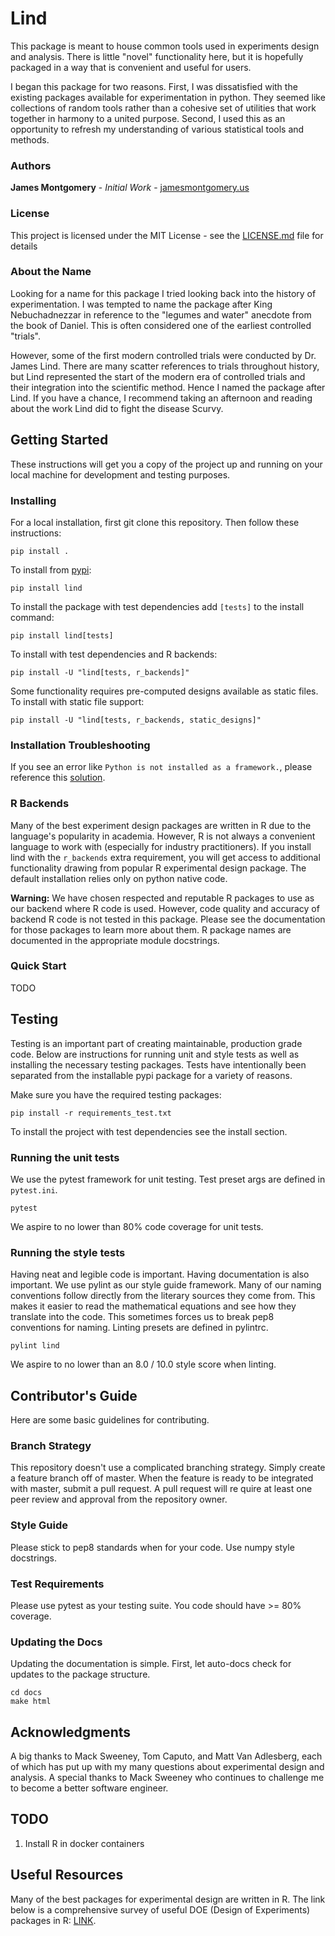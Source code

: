 # Lind

This package is meant to house common tools used in experiments design and
analysis. There is little "novel" functionality here, but it is hopefully
packaged in a way that is convenient and useful for users.

I began this package for two reasons. First, I was  dissatisfied with the
existing packages available for experimentation in python. They seemed like
collections of random tools rather than a cohesive set of utilities that work
together in harmony to a united purpose. Second, I used this as an opportunity
to refresh my understanding of various statistical tools and methods.

### Authors

**James Montgomery** - *Initial Work* - [jamesmontgomery.us](http://jamesmontgomery.us)

### License

This project is licensed under the MIT License - see the [LICENSE.md](LICENSE.md) file for details

### About the Name

Looking for a name for this package I tried looking back into the history of
experimentation. I was tempted to name the package after King Nebuchadnezzar in
reference to the "legumes and water" anecdote from the book of Daniel. This is
often considered one of the earliest controlled "trials".

However, some of the first modern controlled trials were conducted by Dr. James
Lind. There are many scatter references to trials throughout history, but Lind
represented the start of the modern era of controlled trials and their
integration into the scientific method. Hence I named the package after Lind.
If you  have a chance, I recommend taking an afternoon and reading about the
work Lind did to fight the disease Scurvy.

## Getting Started

These instructions will get you a copy of the project up and running on your
local machine for development and testing purposes.

### Installing

For a local installation, first git clone this repository. Then follow these
instructions:

```
pip install .
```

To install from [pypi](https://pypi.org/project/lind/):

```
pip install lind
```

To install the package with test dependencies add `[tests]` to the install
command:

```
pip install lind[tests]
```

To install with test dependencies and R backends:

```
pip install -U "lind[tests, r_backends]"
```

Some functionality requires pre-computed designs available as static files. To
install with static file support:

```
pip install -U "lind[tests, r_backends, static_designs]"
```

### Installation Troubleshooting

If you see an error like `Python is not installed as a framework.`, please reference this 
[solution](https://stackoverflow.com/questions/34977388/matplotlib-runtimeerror-python-is-not-installed-as-a-framework).

### R Backends

Many of the best experiment design packages are written in R due to the
language's popularity in academia. However, R is not always a convenient
language to work with (especially for industry practitioners). If you install
lind with the `r_backends` extra requirement, you will get access to additional
functionality drawing from popular R experimental design package. The default
installation relies only on python native code.

**Warning:** We have chosen respected and reputable R packages to use as our
backend where R code is used. However, code quality and accuracy of backend
R code is not tested in this package. Please see the documentation for those
packages to learn more about them. R package names are documented in the
appropriate module docstrings.

### Quick Start

TODO

## Testing

Testing is an important part of creating maintainable, production grade code.
Below are instructions for running unit and style tests as well as installing
the necessary testing packages. Tests have intentionally been separated from
the installable pypi package for a variety of reasons.

Make sure you have the required testing packages:

```
pip install -r requirements_test.txt
```

To install the project  with test dependencies see the install section.

### Running the unit tests

We use the pytest framework for unit testing. Test preset args are defined
in `pytest.ini`.

```
pytest
```

We aspire to no lower than 80% code coverage for unit tests.

### Running the style tests

Having neat and legible code is important. Having documentation is also
important. We use pylint as our style guide framework. Many of our naming
conventions follow directly from the literary sources they come from. This
makes it easier to read the mathematical equations and see how they translate
into the code. This sometimes forces us to break pep8 conventions for naming.
Linting presets are defined in pylintrc.

```
pylint lind
```

We aspire to no lower than an 8.0 / 10.0 style score when linting.

## Contributor's Guide

Here are some basic guidelines for contributing.

### Branch Strategy

This repository doesn't use a complicated branching strategy. Simply create a
feature branch off of master. When the feature is ready to be integrated with
master, submit a pull request. A pull request will re quire at least one peer
review and approval from the repository owner.

### Style Guide

Please stick to pep8 standards when for your code. Use numpy style docstrings.

### Test Requirements

Please use pytest as your testing suite. You code should have >= 80% coverage.

### Updating the Docs

Updating the documentation is simple. First, let auto-docs check for updates to
the package structure.

```
cd docs
make html
```

## Acknowledgments

A big thanks to Mack Sweeney, Tom Caputo, and Matt Van Adlesberg, each of which
has put up with my many questions about experimental design and analysis. A
special thanks to Mack Sweeney who continues to challenge me to become a better
software engineer.

## TODO

1. Install R in docker containers

## Useful Resources

Many of the best packages for experimental design are written in R. The link
below is a comprehensive survey of useful DOE (Design of Experiments) packages
in R: [LINK](https://cran.r-project.org/web/views/ExperimentalDesign.html).